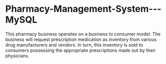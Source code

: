 # Pharmacy-Management-System---MySQL
This pharmacy business operates on a business to consumer model. The business will request prescription medication as inventory from various drug manufacturers and vendors. In turn, this inventory is sold to consumers possessing the appropriate prescriptions made out by their physicians.
